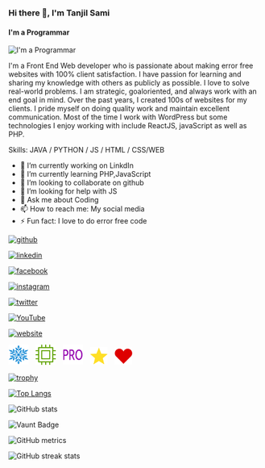 ### Hi there 👋, I'm Tanjil Sami
#### I'm a Programmar
![I'm a Programmar](https://scontent.fzyl1-1.fna.fbcdn.net/v/t39.30808-6/305846540_594459058883474_2667080113501641954_n.jpg?_nc_cat=108&ccb=1-7&_nc_sid=5f2048&_nc_eui2=AeEmoXjhLUryILakDJd2isOcr8nrdGXCL3yvyet0ZcIvfGe5lXWhPe2ZbjA7LLYQbkr7rC9pDjHiuSZ9WVcCofT6&_nc_ohc=ImwG-uNp2OIQ7kNvgFVS7ck&_nc_ht=scontent.fzyl1-1.fna&oh=00_AYCr6r2o75hv583LucoZUWYpwlG3mPXve_ZxTdcqghZAng&oe=666254BE)

I'm a Front End Web developer who is passionate about making error free websites with 100% client satisfaction. I have passion for learning and sharing my knowledge with others as publicly as possible. I love to solve real-world problems. I am strategic, goaloriented, and always work with an end goal in mind. Over the past years, I created 100s of websites for my clients. I pride myself on doing quality work and maintain excellent communication. Most of the time I work with WordPress but some technologies I enjoy working with include ReactJS, javaScript as well as PHP.

Skills: JAVA / PYTHON / JS / HTML / CSS/WEB

- 🔭 I’m currently working on LinkdIn 
- 🌱 I’m currently learning PHP,JavaScript 
- 👯 I’m looking to collaborate on github 
- 🤔 I’m looking for help with JS 
- 💬 Ask me about Coding  
- 📫 How to reach me: My social media 
- ⚡ Fun fact: I love to do error free code 


[<img src='https://cdn.jsdelivr.net/npm/simple-icons@3.0.1/icons/github.svg' alt='github' height='40'>](https://github.com/sami9957) 

[<img src='https://cdn.jsdelivr.net/npm/simple-icons@3.0.1/icons/linkedin.svg' alt='linkedin' height='40'>](https://www.linkedin.com/in/inverse-of-tanjil-/) 

[<img src='https://cdn.jsdelivr.net/npm/simple-icons@3.0.1/icons/facebook.svg' alt='facebook' height='40'>](https://www.facebook.com/Ms.Tanjil.SaMi.678?mibextid=ZbWKwL)

[<img src='https://cdn.jsdelivr.net/npm/simple-icons@3.0.1/icons/instagram.svg' alt='instagram' height='40'>](https://www.instagram.com/literally._.tanjil_39/) 

[<img src='https://cdn.jsdelivr.net/npm/simple-icons@3.0.1/icons/twitter.svg' alt='twitter' height='40'>](https://twitter.com/ShahnewajT47667) 

[<img src='https://cdn.jsdelivr.net/npm/simple-icons@3.0.1/icons/youtube.svg' alt='YouTube' height='40'>](https://www.youtube.com/channel/Tanjil_Creates) 

[<img src='https://cdn.jsdelivr.net/npm/simple-icons@3.0.1/icons/icloud.svg' alt='website' height='40'>](http://www.sami9957.com)  

<a href='https://archiveprogram.github.com/'><img src='https://raw.githubusercontent.com/acervenky/animated-github-badges/master/assets/acbadge.gif' width='40' height='40'></a> <a href='https://docs.github.com/en/developers'><img src='https://raw.githubusercontent.com/acervenky/animated-github-badges/master/assets/devbadge.gif' width='40' height='40'></a> <a href='https://github.com/pricing'><img src='https://raw.githubusercontent.com/acervenky/animated-github-badges/master/assets/pro.gif' width='40' height='40'></a> <a href='https://stars.github.com/'><img src='https://raw.githubusercontent.com/acervenky/animated-github-badges/master/assets/starbadge.gif' width='35' height='35'></a> <a href='https://docs.github.com/en/github/supporting-the-open-source-community-with-github-sponsors'><img src='https://raw.githubusercontent.com/acervenky/animated-github-badges/master/assets/sponsorbadge.gif' width='35' height='35'></a> 

[![trophy](https://github-profile-trophy.vercel.app/?username=sami9957)](https://github.com/ryo-ma/github-profile-trophy)

[![Top Langs](https://github-readme-stats.vercel.app/api/top-langs/?username=sami9957)](https://github.com/anuraghazra/github-readme-stats)

![GitHub stats](https://github-readme-stats.vercel.app/api?username=sami9957&show_icons=true&count_private=true)  

![Vaunt Badge](https://api.vaunt.dev/v1/github/entities/sami9957/contributions?format=svg&private=true)  

![GitHub metrics](https://metrics.lecoq.io/sami9957)  

![GitHub streak stats](https://streak-stats.demolab.com/?user=sami9957)  


